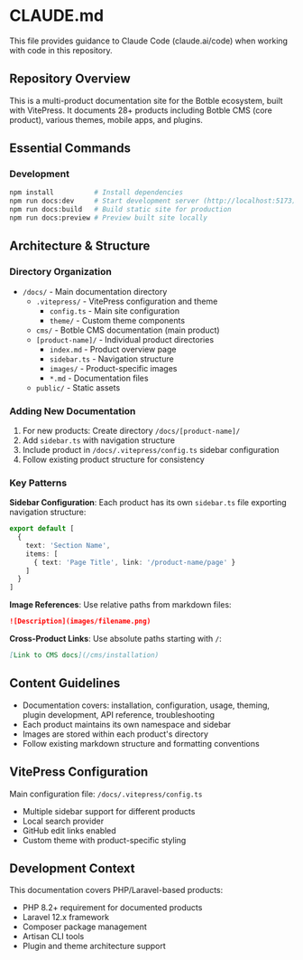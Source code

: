 # CLAUDE.md

This file provides guidance to Claude Code (claude.ai/code) when working with code in this repository.

## Repository Overview

This is a multi-product documentation site for the Botble ecosystem, built with VitePress. It documents 28+ products including Botble CMS (core product), various themes, mobile apps, and plugins.

## Essential Commands

### Development
```bash
npm install          # Install dependencies
npm run docs:dev     # Start development server (http://localhost:5173)
npm run docs:build   # Build static site for production
npm run docs:preview # Preview built site locally
```

## Architecture & Structure

### Directory Organization
- `/docs/` - Main documentation directory
  - `.vitepress/` - VitePress configuration and theme
    - `config.ts` - Main site configuration
    - `theme/` - Custom theme components
  - `cms/` - Botble CMS documentation (main product)
  - `[product-name]/` - Individual product directories
    - `index.md` - Product overview page
    - `sidebar.ts` - Navigation structure
    - `images/` - Product-specific images
    - `*.md` - Documentation files
  - `public/` - Static assets

### Adding New Documentation

1. For new products: Create directory `/docs/[product-name]/`
2. Add `sidebar.ts` with navigation structure
3. Include product in `/docs/.vitepress/config.ts` sidebar configuration
4. Follow existing product structure for consistency

### Key Patterns

**Sidebar Configuration**: Each product has its own `sidebar.ts` file exporting navigation structure:
```typescript
export default [
  {
    text: 'Section Name',
    items: [
      { text: 'Page Title', link: '/product-name/page' }
    ]
  }
]
```

**Image References**: Use relative paths from markdown files:
```markdown
![Description](images/filename.png)
```

**Cross-Product Links**: Use absolute paths starting with `/`:
```markdown
[Link to CMS docs](/cms/installation)
```

## Content Guidelines

- Documentation covers: installation, configuration, usage, theming, plugin development, API reference, troubleshooting
- Each product maintains its own namespace and sidebar
- Images are stored within each product's directory
- Follow existing markdown structure and formatting conventions

## VitePress Configuration

Main configuration file: `/docs/.vitepress/config.ts`
- Multiple sidebar support for different products
- Local search provider
- GitHub edit links enabled
- Custom theme with product-specific styling

## Development Context

This documentation covers PHP/Laravel-based products:
- PHP 8.2+ requirement for documented products
- Laravel 12.x framework
- Composer package management
- Artisan CLI tools
- Plugin and theme architecture support